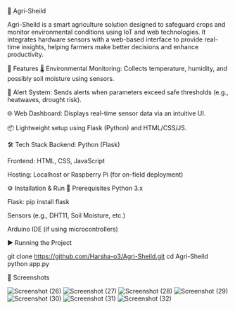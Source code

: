 🌾 Agri-Sheild


Agri-Sheild is a smart agriculture solution designed to safeguard crops and monitor environmental conditions using IoT and web technologies. It integrates hardware sensors with a web-based interface to provide real-time insights, helping farmers make better decisions and enhance productivity.

🚀 Features
🌡️ Environmental Monitoring: Collects temperature, humidity, and possibly soil moisture using sensors.

🔔 Alert System: Sends alerts when parameters exceed safe thresholds (e.g., heatwaves, drought risk).

🌐 Web Dashboard: Displays real-time sensor data via an intuitive UI.

📦 Lightweight setup using Flask (Python) and HTML/CSS/JS.

🛠️ Tech Stack
Backend: Python (Flask)

Frontend: HTML, CSS, JavaScript

Hosting: Localhost or Raspberry Pi (for on-field deployment)


⚙️ Installation & Run
🔧 Prerequisites
Python 3.x

Flask: pip install flask

Sensors (e.g., DHT11, Soil Moisture, etc.)

Arduino IDE (if using microcontrollers)

▶️ Running the Project

git clone https://github.com/Harsha-o3/Agri-Sheild.git
cd Agri-Sheild
python app.py

📸 Screenshots

![Screenshot (26)](https://github.com/user-attachments/assets/95fe9ed8-7322-4828-b24c-b44d71a7134b)
![Screenshot (27)](https://github.com/user-attachments/assets/5c294c18-acbe-4faf-af99-46506f6c625c)
![Screenshot (28)](https://github.com/user-attachments/assets/2cf2c377-7a75-40aa-bd39-cd8797f1804a)
![Screenshot (29)](https://github.com/user-attachments/assets/451dc639-9f12-48fd-9e7c-e0018d568e9d)
![Screenshot (30)](https://github.com/user-attachments/assets/677c3b52-3308-4020-8ec2-7acd2e50fa04)
![Screenshot (31)](https://github.com/user-attachments/assets/ea876c65-6112-4791-854f-800ae1c9f168)
![Screenshot (32)](https://github.com/user-attachments/assets/ce161ae5-f78c-49c6-9444-655999dd8837)
